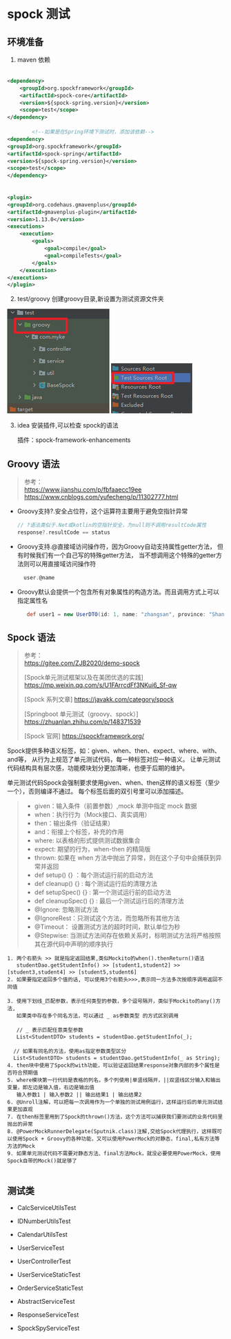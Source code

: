# spock 测试

## 环境准备

1. maven 依赖

```xml

<dependency>
    <groupId>org.spockframework</groupId>
    <artifactId>spock-core</artifactId>
    <version>${spock-spring.version}</version>
    <scope>test</scope>
</dependency>

        <!--如果是在Spring环境下测试时，添加该依赖-->
<dependency>
<groupId>org.spockframework</groupId>
<artifactId>spock-spring</artifactId>
<version>${spock-spring.version}</version>
<scope>test</scope>
</dependency>


<plugin>
<groupId>org.codehaus.gmavenplus</groupId>
<artifactId>gmavenplus-plugin</artifactId>
<version>1.13.0</version>
<executions>
    <execution>
        <goals>
            <goal>compile</goal>
            <goal>compileTests</goal>
        </goals>
    </execution>
</executions>
</plugin>
```

2. test/groovy 创建groovy目录,新设置为测试资源文件夹
   
![](./doc/img/2.png)
![](./doc/img/1.png)

3. idea 安装插件,可以检查 spock的语法
   
   插件：spock-framework-enhancements


## Groovy 语法
> 参考：<br/>
> https://www.jianshu.com/p/fbfaaecc19ee
> https://www.cnblogs.com/yufecheng/p/11302777.html

- Groovy支持?.安全占位符，这个运算符主要用于避免空指针异常
  ```groovy
  // ?语法类似于.Net或kotlin的空指针安全，为null则不调用resultCode属性
  response?.resultCode == status
  ```
- Groovy支持.@直接域访问操作符，因为Groovy自动支持属性getter方法，
  但有时候我们有一个自己写的特殊getter方法，
  当不想调用这个特殊的getter方法则可以用直接域访问操作符
  ```groovy
    user.@name
  ```
- Groovy默认会提供一个包含所有对象属性的构造方法。而且调用方式上可以指定属性名
  ```groovy
     def user1 = new UserDTO(id: 1, name: "zhangsan", province: "ShangHai")
  ```  

## Spock 语法
> 参考：<br/>
> https://gitee.com/ZJB2020/demo-spock
> 
> [Spock单元测试框架以及在美团优选的实践] https://mp.weixin.qq.com/s/U1FArrcdFf3NKui6_Sf-qw
> 
> [Spock 系列文章] https://javakk.com/category/spock
> 
> [Springboot 单元测试（groovy、spock）] https://zhuanlan.zhihu.com/p/148371539
> 
> [Spock 官网] https://spockframework.org/

Spock提供多种语义标签，如：given、when、then、expect、where、with、and等，
从行为上规范了单元测试代码，每一种标签对应一种语义。
让单元测试代码结构具有层次感，功能模块划分更加清晰，也便于后期的维护。

单元测试代码Spock会强制要求使用given、when、then这样的语义标签（至少一个），否则编译不通过。
每个标签后面的双引号里可以添加描述。
> - given：输入条件（前置参数）,mock 单测中指定 mock 数据
> - when：执行行为（Mock接口、真实调用）
> - then：输出条件（验证结果）
> - and：衔接上个标签，补充的作用
> - where: 以表格的形式提供测试数据集合
> - expect: 期望的行为，when-then 的精简版
> - thrown: 如果在 when 方法中抛出了异常，则在这个子句中会捕获到异常并返回
> - def setup() {} ：每个测试运行前的启动方法
> - def cleanup() {} : 每个测试运行后的清理方法
> - def setupSpec() {} : 第一个测试运行前的启动方法
> - def cleanupSpec() {} : 最后一个测试运行后的清理方法
> - @Ignore: 忽略测试方法
> - @IgnoreRest：只测试这个方法，而忽略所有其他方法
> - @Timeout： 设置测试方法的超时时间，默认单位为秒
> - @Stepwise: 当测试方法间存在依赖关系时，标明测试方法将严格按照其在源代码中声明的顺序执行

```
1. 两个右箭头 >> 就是指定返回结果,类似Mockito的when().thenReturn()语法
   studentDao.getStudentInfo() >> [student1,student2] >> [student3,student4] >> [student5,student6]
2. 如果要指定返回多个值的话, 可以使用3个右箭头>>>,表示同一方法多次按顺序调用返回不同值
   
3. 使用下划线_匹配参数，表示任何类型的参数，多个逗号隔开，类似于Mockito的any()方法,
   如果类中存在多个同名方法，可以通过 _ as参数类型 的方式区别调用  
   
   // _ 表示匹配任意类型参数
   List<StudentDTO> students = studentDao.getStudentInfo(_);

  // 如果有同名的方法，使用as指定参数类型区分
  List<StudentDTO> students = studentDao.getStudentInfo(_ as String); 
4. then块中使用了Spock的with功能，可以验证返回结果response对象内部的多个属性是否符合预期值  
5. where模块第一行代码是表格的列名，多个列使用|单竖线隔开，||双竖线区分输入和输出变量，即左边是输入值，右边是输出值
   输入参数1 | 输入参数2 || 输出结果1 | 输出结果2
6. @Unroll注解，可以把每一次调用作为一个单独的测试用例运行，这样运行后的单元测试结果更加直观   
7. 在then标签里用到了Spock的thrown()方法，这个方法可以捕获我们要测试的业务代码里抛出的异常
8. @PowerMockRunnerDelegate(Sputnik.class)注解,交给Spock代理执行，这样既可以使用Spock + Groovy的各种功能，又可以使用PowerMock的对静态，final,私有方法等方法的Mock
9. 如果单元测试代码不需要对静态方法、final方法Mock，就没必要使用PowerMock，使用Spock自带的Mock()就足够了 
   
```



## 测试类

- CalcServiceUtilsTest
- IDNumberUtilsTest
- CalendarUtilsTest

- UserServiceTest
- UserControllerTest  
- UserServiceStaticTest
- OrderServiceStaticTest
- AbstractServiceTest
- ResponseServiceTest
- SpockSpyServiceTest



